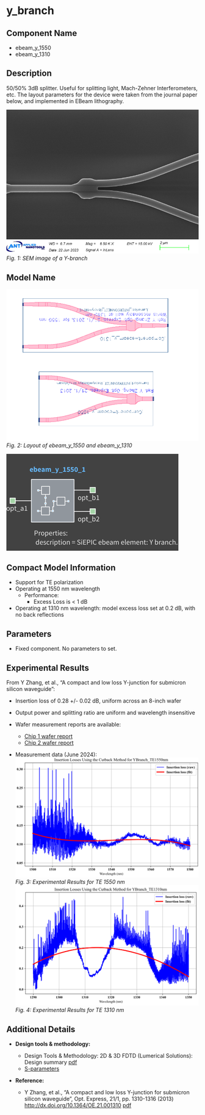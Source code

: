 # y_branch

## Component Name

- ebeam_y_1550
- ebeam_y_1310

## Description

50/50% 3dB splitter. Useful for splitting light, Mach-Zehner Interferometers, etc. The layout parameters for the
device were taken from the journal paper below, and implemented in EBeam lithography.

![alt text](imgs/sem.png)
*Fig. 1: SEM image of a Y-branch*

## Model Name
![alt text](imgs/gds.png)
*Fig. 2: Layout of ebeam_y_1550 and ebeam_y_1310*


![alt text](imgs/cml.png)

## Compact Model Information

- Support for TE polarization
- Operating at 1550 nm wavelength
  - Performance:
    - Excess Loss is < 1 dB
- Operating at 1310 nm wavelength: model excess loss set at 0.2 dB, with no back reflections


## Parameters

- Fixed component. No parameters to set.


## Experimental Results

From Y Zhang, et al., “A compact and low loss Y-junction for submicron silicon waveguide”:
- Insertion loss of 0.28 +/- 0.02 dB, uniform across an 8-inch wafer
- Output power and splitting ratio are uniform and wavelength insensitive

- Wafer measurement reports are available:
  - [Chip 1 wafer report](refs/YJunction_report_waferS3_chip10.pdf)
  - [Chip 2 wafer report](refs/YJunction_report_waferS3_chip20.pdf)

- Measurement data (June 2024):
![alt text](imgs/exp_te1550.png)
*Fig. 3: Experimental Results for TE 1550 nm*
![alt text](imgs/exp_te1310.png)
*Fig. 4: Experimental Results for TE 1310 nm*


## Additional Details

- **Design tools & methodology:**
  - Design Tools & Methodology: 2D & 3D FDTD (Lumerical Solutions): Design summary [pdf](refs/Y-Branch.pdf)
  - [S-parameters](refs/S_YBranch.txt)


- **Reference:**
  - Y Zhang, et al., “A compact and low loss Y-junction for submicron silicon waveguide”, Opt. Express, 21/1,
pp. 1310-1316 (2013) http://dx.doi.org/10.1364/OE.21.001310 [pdf](refs/A-compact-and-low-loss-Y-junction-for-submicron-Si-waveguide-Zhang2013.pdf)
